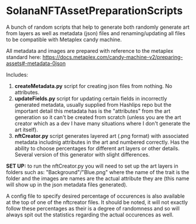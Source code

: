 # SolanaNFTAssetPreparationScripts
A bunch of random scripts that help to generate both randomly generate art from layers as well as metadata (json) files and renaming/updating all files to be compatible with Metaplex candy machine.

All metadata and images are prepared with reference to the metaplex standard here: https://docs.metaplex.com/candy-machine-v2/preparing-assets#-metadata-0json

Includes:
1) **createMetadata.py** script for creating json files from nothing. No attributes. 
2) **updateFields.py** script for updating certain fields in incorrectly generated metadata, usually supplied from Hashlips repo but the important detail this metadata has is the "attributes" from the art generation so it can't be created from scratch (unless you are the art creator which as a dev I have many situations where I don't generate the art itself).
3) **nftCreator.py** script generates layered art (.png format) with associated metadata includnig attributes in the art and numbered correctly. Has the ability to choose percentages for different art layers or other details. Several version of this generator with slight differences. 

**SET UP:**
to run the nftCreator.py you will need to set up the art layers in folders such as:
"Background"/"Blue.png"
where the name of the trait is the folder and the images are names are the actual attribute they are (this name will show up in the json metadata files generated).

A config file to specify desired percentage of occurences is also available at the top of one of the nftcreator files. It should be noted, it will not exactly follow these percentages as their is a degree of randomness and so will always spit out the statistics regarding the actual occurences as well. 
